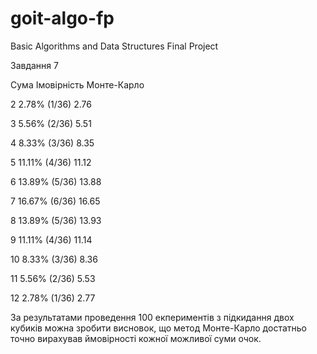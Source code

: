 # goit-algo-fp
Basic Algorithms and Data Structures Final Project

Завдання 7

Сума	Імовірність     Монте-Карло

2	    2.78% (1/36)    2.76

3	    5.56% (2/36)    5.51

4	    8.33% (3/36)    8.35 

5	    11.11% (4/36)   11.12

6	    13.89% (5/36)   13.88

7	    16.67% (6/36)   16.65

8	    13.89% (5/36)   13.93

9	    11.11% (4/36)   11.14

10	    8.33% (3/36)    8.36

11	    5.56% (2/36)    5.53

12	    2.78% (1/36)    2.77

За результатами проведення 100 екпериментів з підкидання двох кубиків можна зробити висновок, що метод Монте-Карло достатньо точно вирахував ймовірності кожної можливої суми очок.